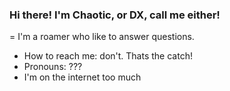 ### Hi there! I'm Chaotic, or DX, call me either! 
= I'm a roamer who like to answer questions.
+ How to reach me: don't. Thats the catch!
+ Pronouns: ???
+ I'm on the internet too much

